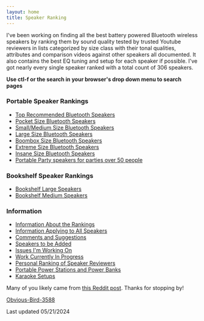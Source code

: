 ```yaml
---
layout: home
title: Speaker Ranking
---
```


I've been working on finding all the best battery powered Bluetooth wireless speakers by ranking them by sound quality tested by trusted Youtube reviewers in lists categorized by size class with their tonal qualities, attributes and comparison videos against other speakers all documented. It also contains the best EQ tuning and setup for each speaker if possible. I've got nearly every single speaker ranked with a total count of 306 speakers.

**Use ctl-f or the search in your browser's drop down menu to search pages**

### Portable Speaker Rankings

- [Top Recommended Bluetooth Speakers](/top-recommended/)
- [Pocket Size Bluetooth Speakers](/pocket-size/)
- [Small/Medium Size Bluetooth Speakers](/small-medium-size/)
- [Large Size Bluetooth Speakers](/large-size/)
- [Boombox Size Bluetooth Speakers](/boombox-size/)
- [Extreme Size Bluetooth Speakers](/extreme-size/)
- [Insane Size Bluetooth Speakers](/insane-size/)
- [Portable Party speakers for parties over 50 people](/portable-party-speakers/)

### Bookshelf Speaker Rankings

- [Bookshelf Large Speakers](/bookshelf-large/)
- [Bookshelf Medium Speakers](/bookshelf-medium/)

### Information

- [Information About the Rankings](/information-about-the-rankings/)
- [Information Applying to All Speakers](/information-applying-to-all-speakers/)
- [Comments and Suggestions](/comments-suggestions/)
- [Speakers to be Added](/speakers-to-be-added/)
- [Issues I'm Working On](/issues-im-working-on/)
- [Work Currently In Progress](/work-currently-in-progress/)
- [Personal Ranking of Speaker Reviewers](/personal-ranking-of-speaker-reviewers/)
- [Portable Power Stations and Power Banks](/portable-power-stations/)
- [Karaoke Setups](/karaoke-setups/)

Many of you likely came from [this Reddit post](https://www.reddit.com/r/WirelessSpeakers/comments/16zs2ol/ranking_all_battery_powered_wireless_speakers/). Thanks for stopping by!

[Obvious-Bird-3588](https://www.reddit.com/user/Obvious-Bird-3588)

Last updated 05/21/2024
